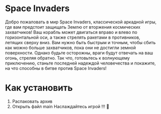 # Space Invaders

​Добро пожаловать в мир Space Invaders, классической аркадной игры, где вам предстоит защищать Землю от вторжения космических захватчиков!
Ваш корабль может двигаться вправо и влево по горизонтальной оси, а также стрелять ракетами в противников, летящих сверху вниз. Вам нужно быть быстрым и точным, чтобы сбить как можно больше захватчиков, пока они не достигли земной поверхности. Однако будьте осторожны, враги будут отвечать на ваш огонь, стреляя обратно.
Так что, готовьтесь к волнующему приключению, станьте последней надеждой человечества и покажите, на что способны в битве против Space Invaders!

# Как установить
1. Распаковать архив
2. Открыть файл main
Наслаждайтесь игрой !!! 👾 
